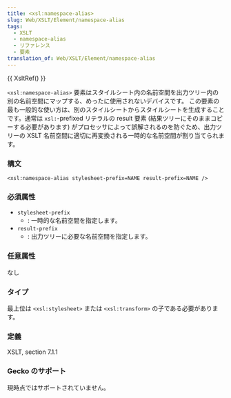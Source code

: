 ```yaml
---
title: <xsl:namespace-alias>
slug: Web/XSLT/Element/namespace-alias
tags:
  - XSLT
  - namespace-alias
  - リファレンス
  - 要素
translation_of: Web/XSLT/Element/namespace-alias
---
```

{{ XsltRef() }}

`<xsl:namespace-alias>` 要素はスタイルシート内の名前空間を出力ツリー内の別の名前空間にマップする、めったに使用されないデバイスです。 この要素の最も一般的な使い方は、別のスタイルシートからスタイルシートを生成することです。通常は `xsl:`-prefixed リテラルの result 要素 (結果ツリーにそのままコピーする必要があります) がプロセッサによって誤解されるのを防ぐため、出力ツリーの XSLT 名前空間に適切に再変換される一時的な名前空間が割り当てられます。

### 構文

```
<xsl:namespace-alias stylesheet-prefix=NAME result-prefix=NAME />
```

### 必須属性

- `stylesheet-prefix`
  - : 一時的な名前空間を指定します。
- `result-prefix`
  - : 出力ツリーに必要な名前空間を指定します。

### 任意属性

なし

### タイプ

最上位は `<xsl:stylesheet>` または `<xsl:transform>` の子である必要があります。

### 定義

XSLT, section 7.1.1

### Gecko のサポート

現時点ではサポートされていません。
